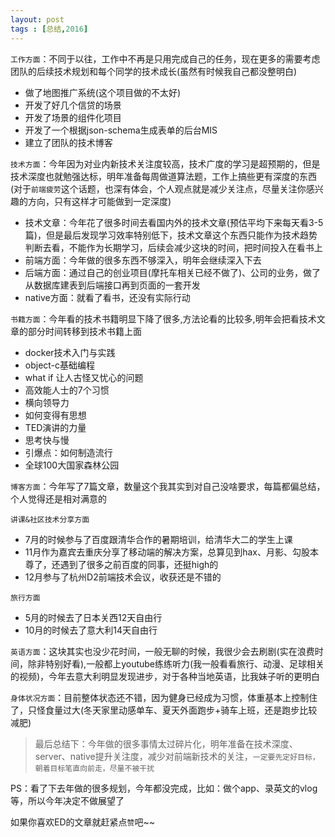 ```yaml
---
layout: post
tags : [总结,2016]
---
```


`工作方面`：不同于以往，工作中不再是只用完成自己的任务，现在更多的需要考虑团队的后续技术规划和每个同学的技术成长(虽然有时候我自己都没整明白)

* 做了地图推广系统(这个项目做的不太好)
* 开发了好几个信贷的场景
* 开发了场景的组件化项目
* 开发了一个根据json-schema生成表单的后台MIS
* 建立了团队的技术博客

`技术方面`：今年因为对业内新技术关注度较高，技术广度的学习是超预期的，但是技术深度也就勉强达标，明年准备每周做道算法题，工作上搞些更有深度的东西(对于`前端疲劳`这个话题，也深有体会，个人观点就是减少关注点，尽量关注你感兴趣的方向，只有这样才可能做到一定深度)

* 技术文章：今年花了很多时间去看国内外的技术文章(预估平均下来每天看3-5篇)，但是最后发现学习效率特别低下，技术文章这个东西只能作为技术趋势判断去看，不能作为长期学习，后续会减少这块的时间，把时间投入在看书上
* 前端方面：今年做的很多东西不够深入，明年会继续深入下去
* 后端方面：通过自己的创业项目(摩托车相关已经不做了)、公司的业务，做了从数据库建表到后端接口再到页面的一套开发
* native方面：就看了看书，还没有实际行动


`书籍方面`：今年看的技术书籍明显下降了很多,方法论看的比较多,明年会把看技术文章的部分时间转移到技术书籍上面

* docker技术入门与实践
* object-c基础编程
* what if 让人古怪又忧心的问题
* 高效能人士的7个习惯
* 横向领导力
* 如何变得有思想
* TED演讲的力量
* 思考快与慢
* 引爆点：如何制造流行
* 全球100大国家森林公园

`博客方面`：今年写了7篇文章，数量这个我其实到对自己没啥要求，每篇都偏总结，个人觉得还是相对满意的

`讲课&社区技术分享方面`

* 7月的时候参与了百度跟清华合作的暑期培训，给清华大二的学生上课
* 11月作为嘉宾去重庆分享了移动端的解决方案，总算见到hax、月影、勾股本尊了，还遇到了很多之前百度的同事，还挺high的
* 12月参与了杭州D2前端技术会议，收获还是不错的

`旅行方面`

* 5月的时候去了日本关西12天自由行
* 10月的时候去了意大利14天自由行

`英语方面`：这块其实也没少花时间，一般无聊的时候，我很少会去刷剧(实在浪费时间，除非特别好看),一般都上youtube练练听力(我一般看看旅行、动漫、足球相关的视频)，今年去意大利明显发现进步，对于各种当地英语，比我妹子听的更明白

`身体状况方面`：目前整体状态还不错，因为健身已经成为习惯，体重基本上控制住了，只怪食量过大(冬天家里动感单车、夏天外面跑步+骑车上班，还是跑步比较减肥)

>最后总结下：今年做的很多事情太过碎片化，明年准备在技术深度、server、native提升关注度，减少对前端新技术的关注，`一定要先定好目标，朝着目标笔直向前走，尽量不被干扰`

PS：看了下去年做的很多规划，今年都没完成，比如：做个app、录英文的vlog等，所以今年决定不做展望了

如果你喜欢ED的文章就赶紧点`赞`吧~~



